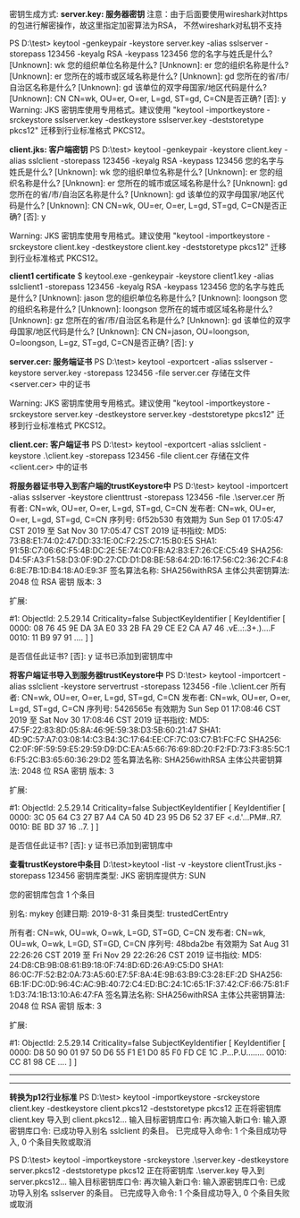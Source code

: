 密钥生成方式:
**server.key:  服务器密钥**
注意：由于后面要使用wireshark对https的包进行解密操作，故这里指定加密算法为RSA，
不然wireshark对私钥不支持

PS D:\test> keytool -genkeypair -keystore server.key -alias sslserver -storepass 123456 -keyalg RSA -keypass 123456
您的名字与姓氏是什么?
  [Unknown]:  wk
您的组织单位名称是什么?
  [Unknown]:  er
您的组织名称是什么?
  [Unknown]:  er
您所在的城市或区域名称是什么?
  [Unknown]:  gd
您所在的省/市/自治区名称是什么?
  [Unknown]:  gd
该单位的双字母国家/地区代码是什么?
  [Unknown]:  CN
CN=wk, OU=er, O=er, L=gd, ST=gd, C=CN是否正确?
  [否]:  y
Warning:
JKS 密钥库使用专用格式。建议使用 "keytool -importkeystore -srckeystore sslserver.key 
-destkeystore sslserver.key -deststoretype pkcs12" 迁移到行业标准格式 PKCS12。 
   
**client.jks: 客户端密钥**
PS D:\test> keytool -genkeypair -keystore client.key -alias sslclient -storepass 123456 -keyalg RSA -keypass 123456
您的名字与姓氏是什么?
  [Unknown]:  wk
您的组织单位名称是什么?
  [Unknown]:  er
您的组织名称是什么?
  [Unknown]:  er
您所在的城市或区域名称是什么?
  [Unknown]:  gd
您所在的省/市/自治区名称是什么?
  [Unknown]:  gd
该单位的双字母国家/地区代码是什么?
  [Unknown]:  CN
CN=wk, OU=er, O=er, L=gd, ST=gd, C=CN是否正确?
  [否]:  y


Warning:
JKS 密钥库使用专用格式。建议使用 "keytool -importkeystore 
-srckeystore client.key -destkeystore client.key 
-deststoretype pkcs12" 迁移到行业标准格式 PKCS12。

**client1 certificate**
$ keytool.exe -genkeypair -keystore client1.key -alias sslclient1 -storepass 123456 -keyalg RSA -keypass 123456
您的名字与姓氏是什么?
[Unknown]:  jason
您的组织单位名称是什么?
[Unknown]:  loongson
您的组织名称是什么?
[Unknown]:  loongson
您所在的城市或区域名称是什么?
[Unknown]:  gz
您所在的省/市/自治区名称是什么?
[Unknown]:  gd
该单位的双字母国家/地区代码是什么?
[Unknown]:  CN
CN=jason, OU=loongson, O=loongson, L=gz, ST=gd, C=CN是否正确?
[否]:  y

**server.cer:  服务端证书**
PS D:\test> keytool -exportcert -alias sslserver -keystore server.key -storepass 123456 -file server.cer
存储在文件 <server.cer> 中的证书

Warning:
JKS 密钥库使用专用格式。建议使用 "keytool -importkeystore -srckeystore server.key -destkeystore server.key -deststoretype pkcs12" 迁移到行业标准格式 PKCS12。


**client.cer: 客户端证书**
PS D:\test> keytool -exportcert -alias sslclient -keystore .\client.key -storepass 123456 -file client.cer
存储在文件 <client.cer> 中的证书


**将服务器证书导入到客户端的trustKeystore中**
PS D:\test> keytool -importcert  -alias sslserver -keystore clienttrust -storepass 123456 -file .\server.cer
所有者: CN=wk, OU=er, O=er, L=gd, ST=gd, C=CN
发布者: CN=wk, OU=er, O=er, L=gd, ST=gd, C=CN
序列号: 6f52b530
有效期为 Sun Sep 01 17:05:47 CST 2019 至 Sat Nov 30 17:05:47 CST 2019
证书指纹:
         MD5:  73:B8:E1:74:02:47:DD:33:1E:0C:F2:25:C7:15:B0:E5
         SHA1: 91:5B:C7:06:6C:F5:4B:DC:2E:5E:74:C0:FB:A2:B3:E7:26:CE:C5:49
         SHA256: D4:5F:A3:F1:58:D3:0F:9D:27:CD:D1:D8:BE:58:64:2D:16:17:56:C2:36:2C:F4:86:8E:7B:1D:B4:18:A0:E9:3F
签名算法名称: SHA256withRSA
主体公共密钥算法: 2048 位 RSA 密钥
版本: 3

扩展:

#1: ObjectId: 2.5.29.14 Criticality=false
SubjectKeyIdentifier [
KeyIdentifier [
0000: 08 76 45 9E DA 3A E0 33   2B FA 29 CE E2 CA A7 46  .vE..:.3+.)....F
0010: 11 B9 97 91                                        ....
]
]

是否信任此证书? [否]:  y
证书已添加到密钥库中

**将客户端证书导入到服务器trustKeystore中**
PS D:\test> keytool -importcert -alias sslclient -keystore servertrust -storepass 123456 -file .\client.cer
所有者: CN=wk, OU=er, O=er, L=gd, ST=gd, C=CN
发布者: CN=wk, OU=er, O=er, L=gd, ST=gd, C=CN
序列号: 5426565e
有效期为 Sun Sep 01 17:08:46 CST 2019 至 Sat Nov 30 17:08:46 CST 2019
证书指纹:
         MD5:  47:5F:22:83:8D:05:8A:46:9E:59:38:D3:5B:60:21:47
         SHA1: 4D:9C:57:A7:03:08:14:C3:B4:3C:17:64:EE:CF:7C:03:C7:B1:FC:FC
         SHA256: C2:0F:9F:59:59:E5:29:59:D9:DC:EA:A5:66:76:69:8D:20:F2:FD:73:F3:85:5C:16:F5:2C:B3:65:60:36:29:D2
签名算法名称: SHA256withRSA
主体公共密钥算法: 2048 位 RSA 密钥
版本: 3

扩展:

#1: ObjectId: 2.5.29.14 Criticality=false
SubjectKeyIdentifier [
KeyIdentifier [
0000: 3C 05 64 C3 27 B7 A4 CA   50 4D 23 95 D6 52 37 EF  <.d.'...PM#..R7.
0010: BE BD 37 16                                        ..7.
]
]

是否信任此证书? [否]:  y
证书已添加到密钥库中

**查看trustKeystore中条目**
D:\test>keytool -list -v -keystore clientTrust.jks -storepass 123456
密钥库类型: JKS
密钥库提供方: SUN

您的密钥库包含 1 个条目

别名: mykey
创建日期: 2019-8-31
条目类型: trustedCertEntry

所有者: CN=wk, OU=wk, O=wk, L=GD, ST=GD, C=CN
发布者: CN=wk, OU=wk, O=wk, L=GD, ST=GD, C=CN
序列号: 48bda2be
有效期为 Sat Aug 31 22:26:26 CST 2019 至 Fri Nov 29 22:26:26 CST 2019
证书指纹:
         MD5:  24:D8:CB:9B:08:61:B9:18:0F:74:8D:6D:26:A9:C5:D0
         SHA1: 86:0C:7F:52:B2:0A:73:A5:60:E7:5F:8A:4E:9B:63:B9:C3:28:EF:2D
         SHA256: 6B:1F:DC:0D:96:4C:AC:9B:40:72:C4:ED:BC:24:1C:65:1F:37:42:CF:66:75:81:F1:D3:74:1B:13:10:A6:47:FA
签名算法名称: SHA256withRSA
主体公共密钥算法: 2048 位 RSA 密钥
版本: 3

扩展:

#1: ObjectId: 2.5.29.14 Criticality=false
SubjectKeyIdentifier [
KeyIdentifier [
0000: D8 50 90 01 97 50 D6 55   F1 E1 D0 85 F0 FD CE 1C  .P...P.U........
0010: CC 81 98 CE                                        ....
]
]

*******************************************
*******************************************

**转换为p12行业标准**
PS D:\test> keytool -importkeystore -srckeystore client.key -destkeystore client.pkcs12 -deststoretype pkcs12
正在将密钥库 client.key 导入到 client.pkcs12...
输入目标密钥库口令:
再次输入新口令:
输入源密钥库口令:
已成功导入别名 sslclient 的条目。
已完成导入命令: 1 个条目成功导入, 0 个条目失败或取消

PS D:\test> keytool -importkeystore -srckeystore .\server.key -destkeystore server.pkcs12 -deststoretype pkcs12
正在将密钥库 .\server.key 导入到 server.pkcs12...
输入目标密钥库口令:
再次输入新口令:
输入源密钥库口令:
已成功导入别名 sslserver 的条目。
已完成导入命令: 1 个条目成功导入, 0 个条目失败或取消